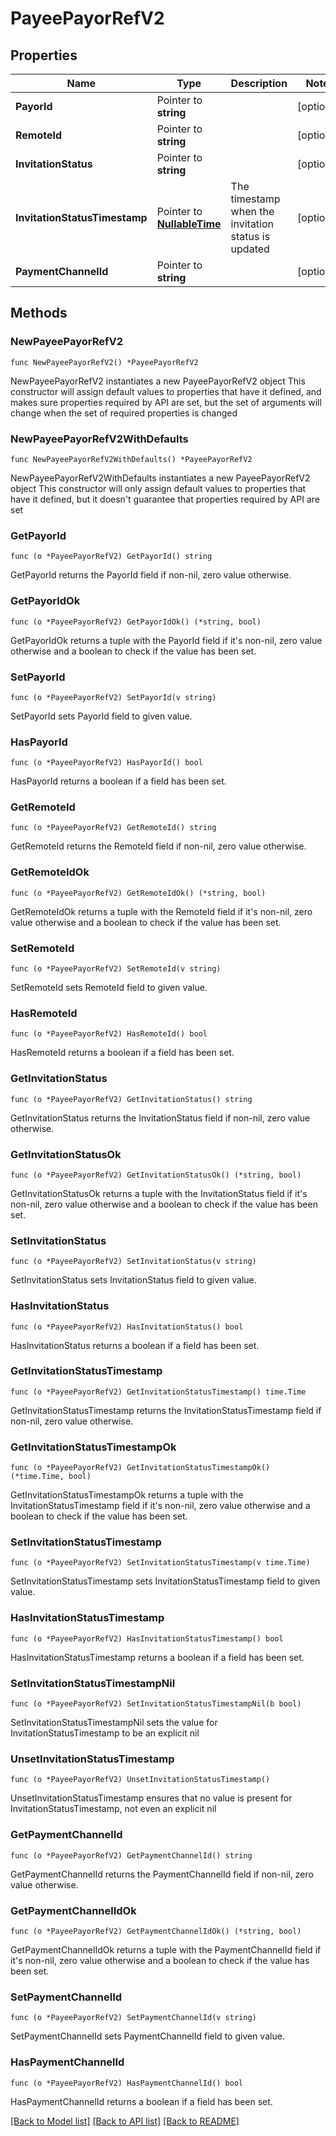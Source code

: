 # PayeePayorRefV2

## Properties

Name | Type | Description | Notes
------------ | ------------- | ------------- | -------------
**PayorId** | Pointer to **string** |  | [optional] 
**RemoteId** | Pointer to **string** |  | [optional] 
**InvitationStatus** | Pointer to **string** |  | [optional] 
**InvitationStatusTimestamp** | Pointer to [**NullableTime**](time.Time.md) | The timestamp when the invitation status is updated | [optional] 
**PaymentChannelId** | Pointer to **string** |  | [optional] 

## Methods

### NewPayeePayorRefV2

`func NewPayeePayorRefV2() *PayeePayorRefV2`

NewPayeePayorRefV2 instantiates a new PayeePayorRefV2 object
This constructor will assign default values to properties that have it defined,
and makes sure properties required by API are set, but the set of arguments
will change when the set of required properties is changed

### NewPayeePayorRefV2WithDefaults

`func NewPayeePayorRefV2WithDefaults() *PayeePayorRefV2`

NewPayeePayorRefV2WithDefaults instantiates a new PayeePayorRefV2 object
This constructor will only assign default values to properties that have it defined,
but it doesn't guarantee that properties required by API are set

### GetPayorId

`func (o *PayeePayorRefV2) GetPayorId() string`

GetPayorId returns the PayorId field if non-nil, zero value otherwise.

### GetPayorIdOk

`func (o *PayeePayorRefV2) GetPayorIdOk() (*string, bool)`

GetPayorIdOk returns a tuple with the PayorId field if it's non-nil, zero value otherwise
and a boolean to check if the value has been set.

### SetPayorId

`func (o *PayeePayorRefV2) SetPayorId(v string)`

SetPayorId sets PayorId field to given value.

### HasPayorId

`func (o *PayeePayorRefV2) HasPayorId() bool`

HasPayorId returns a boolean if a field has been set.

### GetRemoteId

`func (o *PayeePayorRefV2) GetRemoteId() string`

GetRemoteId returns the RemoteId field if non-nil, zero value otherwise.

### GetRemoteIdOk

`func (o *PayeePayorRefV2) GetRemoteIdOk() (*string, bool)`

GetRemoteIdOk returns a tuple with the RemoteId field if it's non-nil, zero value otherwise
and a boolean to check if the value has been set.

### SetRemoteId

`func (o *PayeePayorRefV2) SetRemoteId(v string)`

SetRemoteId sets RemoteId field to given value.

### HasRemoteId

`func (o *PayeePayorRefV2) HasRemoteId() bool`

HasRemoteId returns a boolean if a field has been set.

### GetInvitationStatus

`func (o *PayeePayorRefV2) GetInvitationStatus() string`

GetInvitationStatus returns the InvitationStatus field if non-nil, zero value otherwise.

### GetInvitationStatusOk

`func (o *PayeePayorRefV2) GetInvitationStatusOk() (*string, bool)`

GetInvitationStatusOk returns a tuple with the InvitationStatus field if it's non-nil, zero value otherwise
and a boolean to check if the value has been set.

### SetInvitationStatus

`func (o *PayeePayorRefV2) SetInvitationStatus(v string)`

SetInvitationStatus sets InvitationStatus field to given value.

### HasInvitationStatus

`func (o *PayeePayorRefV2) HasInvitationStatus() bool`

HasInvitationStatus returns a boolean if a field has been set.

### GetInvitationStatusTimestamp

`func (o *PayeePayorRefV2) GetInvitationStatusTimestamp() time.Time`

GetInvitationStatusTimestamp returns the InvitationStatusTimestamp field if non-nil, zero value otherwise.

### GetInvitationStatusTimestampOk

`func (o *PayeePayorRefV2) GetInvitationStatusTimestampOk() (*time.Time, bool)`

GetInvitationStatusTimestampOk returns a tuple with the InvitationStatusTimestamp field if it's non-nil, zero value otherwise
and a boolean to check if the value has been set.

### SetInvitationStatusTimestamp

`func (o *PayeePayorRefV2) SetInvitationStatusTimestamp(v time.Time)`

SetInvitationStatusTimestamp sets InvitationStatusTimestamp field to given value.

### HasInvitationStatusTimestamp

`func (o *PayeePayorRefV2) HasInvitationStatusTimestamp() bool`

HasInvitationStatusTimestamp returns a boolean if a field has been set.

### SetInvitationStatusTimestampNil

`func (o *PayeePayorRefV2) SetInvitationStatusTimestampNil(b bool)`

 SetInvitationStatusTimestampNil sets the value for InvitationStatusTimestamp to be an explicit nil

### UnsetInvitationStatusTimestamp
`func (o *PayeePayorRefV2) UnsetInvitationStatusTimestamp()`

UnsetInvitationStatusTimestamp ensures that no value is present for InvitationStatusTimestamp, not even an explicit nil
### GetPaymentChannelId

`func (o *PayeePayorRefV2) GetPaymentChannelId() string`

GetPaymentChannelId returns the PaymentChannelId field if non-nil, zero value otherwise.

### GetPaymentChannelIdOk

`func (o *PayeePayorRefV2) GetPaymentChannelIdOk() (*string, bool)`

GetPaymentChannelIdOk returns a tuple with the PaymentChannelId field if it's non-nil, zero value otherwise
and a boolean to check if the value has been set.

### SetPaymentChannelId

`func (o *PayeePayorRefV2) SetPaymentChannelId(v string)`

SetPaymentChannelId sets PaymentChannelId field to given value.

### HasPaymentChannelId

`func (o *PayeePayorRefV2) HasPaymentChannelId() bool`

HasPaymentChannelId returns a boolean if a field has been set.


[[Back to Model list]](../README.md#documentation-for-models) [[Back to API list]](../README.md#documentation-for-api-endpoints) [[Back to README]](../README.md)


